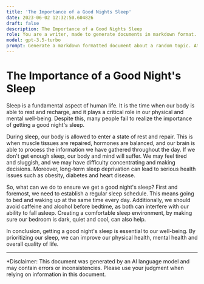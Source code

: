 ```yaml
---
title: 'The Importance of a Good Nights Sleep'
date: 2023-06-02 12:32:50.604826
draft: false
description: The Importance of a Good Nights Sleep
role: You are a writer, made to generate documents in markdown format. It is very important that all of the documents you generate are in valid markdown format.
model: gpt-3.5-turbo
prompt: Generate a markdown formatted document about a random topic. At the bottom, include a disclaimer explaining that the document was generated by you. The first line of the document should be the title. Make sure that the entire document is in proper markdown format, using a mix of various tags to make the document visually appealing.
---
```


# The Importance of a Good Night's Sleep

Sleep is a fundamental aspect of human life. It is the time when our body is able to rest and recharge, and it plays a critical role in our physical and mental well-being. Despite this, many people fail to realize the importance of getting a good night's sleep. 

During sleep, our body is allowed to enter a state of rest and repair. This is when muscle tissues are repaired, hormones are balanced, and our brain is able to process the information we have gathered throughout the day. If we don't get enough sleep, our body and mind will suffer. We may feel tired and sluggish, and we may have difficulty concentrating and making decisions. Moreover, long-term sleep deprivation can lead to serious health issues such as obesity, diabetes and heart disease.

So, what can we do to ensure we get a good night's sleep? First and foremost, we need to establish a regular sleep schedule. This means going to bed and waking up at the same time every day. Additionally, we should avoid caffeine and alcohol before bedtime, as both can interfere with our ability to fall asleep. Creating a comfortable sleep environment, by making sure our bedroom is dark, quiet and cool, can also help.

In conclusion, getting a good night's sleep is essential to our well-being. By prioritizing our sleep, we can improve our physical health, mental health and overall quality of life.

---

*Disclaimer: This document was generated by an AI language model and may contain errors or inconsistencies. Please use your judgment when relying on information in this document.